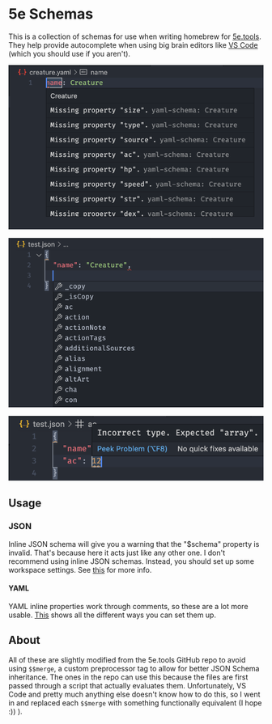 # 5e Schemas

This is a collection of schemas for use when writing homebrew for [5e.tools](https://5e.tools). They help provide autocomplete when using big brain editors like [VS Code](https://code.visualstudio.com/) (which you should use if you aren't).

![Provides Warnings](./images/feature-warnings.png)

![Provides Suggestions](./images/feature-suggestions.png)

![Provides Type Warnings](./images/feature-types.png)

## Usage

### JSON

Inline JSON schema will give you a warning that the "\$schema" property is invalid. That's because here it acts just like any other one. I don't recommend using inline JSON schemas. Instead, you should set up some workspace settings. See [this](https://code.visualstudio.com/Docs/languages/json#_json-schemas-and-settings) for more info.

#### YAML

YAML inline properties work through comments, so these are a lot more usable. [This](https://github.com/redhat-developer/vscode-yaml#associating-a-schema-to-a-glob-pattern-via-yamlschemas) shows all the different ways you can set them up.

## About

All of these are slightly modified from the 5e.tools GitHub repo to avoid using `$$merge`, a custom preprocessor tag to allow for better JSON Schema inheritance. The ones in the repo can use this because the files are first passed through a script that actually evaluates them. Unfortunately, VS Code and pretty much anything else doesn't know how to do this, so I went in and replaced each `$$merge` with something functionally equivalent (I hope :)) ).
